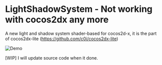 # LightShadowSystem - Not working with cocos2dx any more

A new light and shadow system shader-based for cocos2d-x, 
it is the part of cocos2dx-lite (https://github.com/c0i/cocos2dx-lite)

![Demo](https://github.com/namkazt/LightShadowSystem/blob/master/shadown.gif "demo shadow")

[WIP]
I will update source code when it done.

